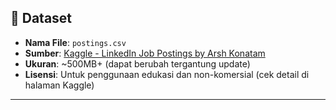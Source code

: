 ## 📁 Dataset
- **Nama File**: `postings.csv`
- **Sumber**: [Kaggle - LinkedIn Job Postings by Arsh Konatam](https://www.kaggle.com/datasets/arshkon/linkedin-job-postings)
- **Ukuran**: ~500MB+ (dapat berubah tergantung update)
- **Lisensi**: Untuk penggunaan edukasi dan non-komersial (cek detail di halaman Kaggle)

---
